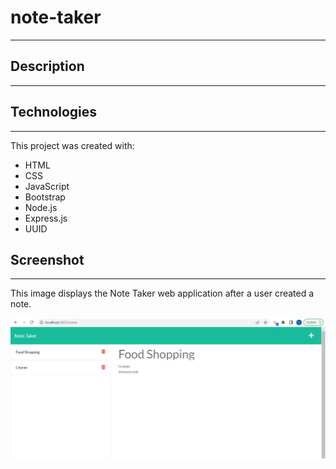 # note-taker

---

## Description

---

## Technologies

---

This project was created with:

- HTML
- CSS
- JavaScript
- Bootstrap
- Node.js
- Express.js
- UUID

## Screenshot

---

This image displays the Note Taker web application after a user created a note.

![Note Taker App Image](./assets/note%20taker%20pic.png)
